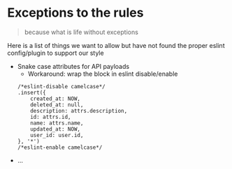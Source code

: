 # Exceptions to the rules
> because what is life without exceptions

Here is a list of things we want to allow but have not found the proper eslint config/plugin to support our style
  - Snake case attributes for API payloads
    + Workaround: wrap the block in eslint disable/enable
    ```
    /*eslint-disable camelcase*/
    .insert({
        created_at: NOW,
        deleted_at: null,
        description: attrs.description,
        id: attrs.id,
        name: attrs.name,
        updated_at: NOW,
        user_id: user.id,
    }, '*')
    /*eslint-enable camelcase*/
    ```
  - ...
